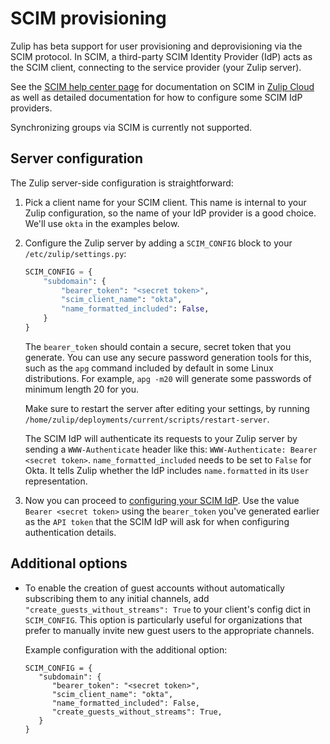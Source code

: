 # SCIM provisioning

Zulip has beta support for user provisioning and deprovisioning via
the SCIM protocol. In SCIM, a third-party SCIM Identity Provider (IdP)
acts as the SCIM client, connecting to the service provider (your Zulip
server).

See the [SCIM help center page](https://zulip.com/help/scim) for
documentation on SCIM in [Zulip Cloud](https://zulip.com) as well as
detailed documentation for how to configure some SCIM IdP providers.

Synchronizing groups via SCIM is currently not supported.

## Server configuration

The Zulip server-side configuration is straightforward:

1. Pick a client name for your SCIM client. This name is internal to
   your Zulip configuration, so the name of your IdP provider is a
   good choice. We'll use `okta` in the examples below.

1. Configure the Zulip server by adding a `SCIM_CONFIG` block to your
   `/etc/zulip/settings.py`:

   ```python
   SCIM_CONFIG = {
       "subdomain": {
           "bearer_token": "<secret token>",
           "scim_client_name": "okta",
           "name_formatted_included": False,
       }
   }
   ```

   The `bearer_token` should contain a secure, secret token that you
   generate. You can use any secure password generation tools for this,
   such as the `apg` command included by default in some Linux distributions.
   For example, `apg -m20` will generate some passwords of minimum length 20
   for you.

   Make sure to restart the server after editing your settings, by running
   `/home/zulip/deployments/current/scripts/restart-server`.

   The SCIM IdP will authenticate its requests to your Zulip server by
   sending a `WWW-Authenticate` header like this:
   `WWW-Authenticate: Bearer <secret token>`. `name_formatted_included` needs to be set
   to `False` for Okta. It tells Zulip whether the IdP includes
   `name.formatted` in its `User` representation.

1. Now you can proceed to [configuring your SCIM IdP](https://zulip.com/help/scim).
   Use the value `Bearer <secret token>` using the `bearer_token` you've generated
   earlier as the `API token` that the SCIM IdP will ask for when configuring
   authentication details.

## Additional options

- To enable the creation of guest accounts without automatically subscribing them to any initial channels,
  add `"create_guests_without_streams": True` to your client's config dict in `SCIM_CONFIG`.
  This option is particularly useful for organizations that prefer to manually invite new guest users
  to the appropriate channels.

  Example configuration with the additional option:

  ```
  SCIM_CONFIG = {
     "subdomain": {
        "bearer_token": "<secret token>",
        "scim_client_name": "okta",
        "name_formatted_included": False,
        "create_guests_without_streams": True,
     }
  }
  ```
